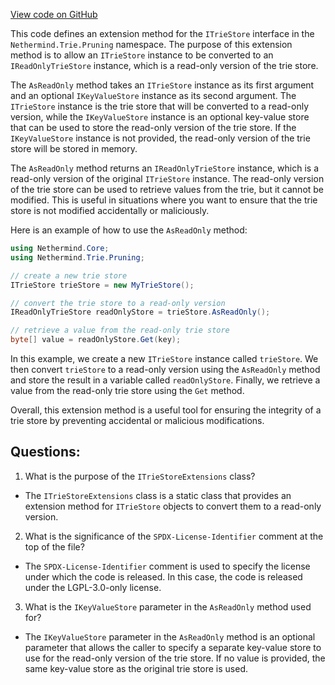 [View code on GitHub](https://github.com/NethermindEth/nethermind/src/Nethermind/Nethermind.Trie/Pruning/ITrieStoreExtensions.cs)

This code defines an extension method for the `ITrieStore` interface in the `Nethermind.Trie.Pruning` namespace. The purpose of this extension method is to allow an `ITrieStore` instance to be converted to an `IReadOnlyTrieStore` instance, which is a read-only version of the trie store.

The `AsReadOnly` method takes an `ITrieStore` instance as its first argument and an optional `IKeyValueStore` instance as its second argument. The `ITrieStore` instance is the trie store that will be converted to a read-only version, while the `IKeyValueStore` instance is an optional key-value store that can be used to store the read-only version of the trie store. If the `IKeyValueStore` instance is not provided, the read-only version of the trie store will be stored in memory.

The `AsReadOnly` method returns an `IReadOnlyTrieStore` instance, which is a read-only version of the original `ITrieStore` instance. The read-only version of the trie store can be used to retrieve values from the trie, but it cannot be modified. This is useful in situations where you want to ensure that the trie store is not modified accidentally or maliciously.

Here is an example of how to use the `AsReadOnly` method:

```csharp
using Nethermind.Core;
using Nethermind.Trie.Pruning;

// create a new trie store
ITrieStore trieStore = new MyTrieStore();

// convert the trie store to a read-only version
IReadOnlyTrieStore readOnlyStore = trieStore.AsReadOnly();

// retrieve a value from the read-only trie store
byte[] value = readOnlyStore.Get(key);
```

In this example, we create a new `ITrieStore` instance called `trieStore`. We then convert `trieStore` to a read-only version using the `AsReadOnly` method and store the result in a variable called `readOnlyStore`. Finally, we retrieve a value from the read-only trie store using the `Get` method.

Overall, this extension method is a useful tool for ensuring the integrity of a trie store by preventing accidental or malicious modifications.
## Questions: 
 1. What is the purpose of the `ITrieStoreExtensions` class?
- The `ITrieStoreExtensions` class is a static class that provides an extension method for `ITrieStore` objects to convert them to a read-only version.

2. What is the significance of the `SPDX-License-Identifier` comment at the top of the file?
- The `SPDX-License-Identifier` comment is used to specify the license under which the code is released. In this case, the code is released under the LGPL-3.0-only license.

3. What is the `IKeyValueStore` parameter in the `AsReadOnly` method used for?
- The `IKeyValueStore` parameter in the `AsReadOnly` method is an optional parameter that allows the caller to specify a separate key-value store to use for the read-only version of the trie store. If no value is provided, the same key-value store as the original trie store is used.
